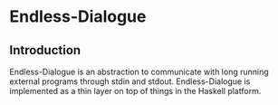 Endless-Dialogue
================

Introduction
------------
Endless-Dialogue is an abstraction to communicate with long running external
programs through stdin and stdout. Endless-Dialogue is implemented as
a thin layer on top of things in the Haskell platform.